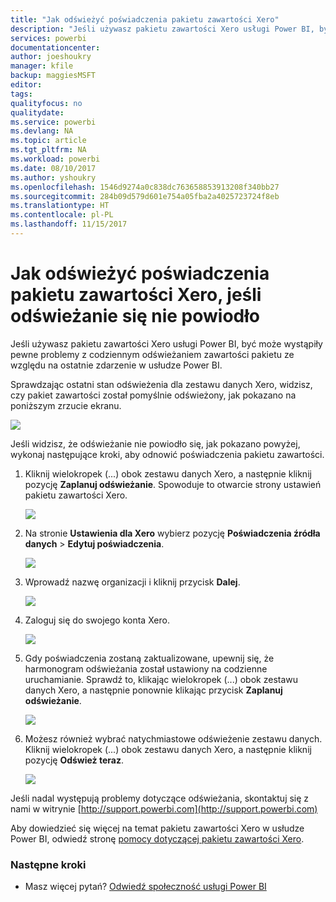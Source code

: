 ```yaml
---
title: "Jak odświeżyć poświadczenia pakietu zawartości Xero"
description: "Jeśli używasz pakietu zawartości Xero usługi Power BI, być może wystąpił problem z codziennym odświeżaniem zawartości pakietu ze względu na ostatnie zdarzenie w usłudze Power BI."
services: powerbi
documentationcenter: 
author: joeshoukry
manager: kfile
backup: maggiesMSFT
editor: 
tags: 
qualityfocus: no
qualitydate: 
ms.service: powerbi
ms.devlang: NA
ms.topic: article
ms.tgt_pltfrm: NA
ms.workload: powerbi
ms.date: 08/10/2017
ms.author: yshoukry
ms.openlocfilehash: 1546d9274a0c838dc763658853913208f340bb27
ms.sourcegitcommit: 284b09d579d601e754a05fba2a4025723724f8eb
ms.translationtype: HT
ms.contentlocale: pl-PL
ms.lasthandoff: 11/15/2017
---
```

# <a name="how-to-refresh-your-xero-content-pack-credentials-if-refresh-failed"></a>Jak odświeżyć poświadczenia pakietu zawartości Xero, jeśli odświeżanie się nie powiodło
Jeśli używasz pakietu zawartości Xero usługi Power BI, być może wystąpiły pewne problemy z codziennym odświeżaniem zawartości pakietu ze względu na ostatnie zdarzenie w usłudze Power BI.

Sprawdzając ostatni stan odświeżenia dla zestawu danych Xero, widzisz, czy pakiet zawartości został pomyślnie odświeżony, jak pokazano na poniższym zrzucie ekranu.

![](media/service-refresh-xero-credentials/powerbi-xero-refresh-failed.png)

Jeśli widzisz, że odświeżanie nie powiodło się, jak pokazano powyżej, wykonaj następujące kroki, aby odnowić poświadczenia pakietu zawartości.

1. Kliknij wielokropek (...) obok zestawu danych Xero, a następnie kliknij pozycję **Zaplanuj odświeżanie**. Spowoduje to otwarcie strony ustawień pakietu zawartości Xero.
   
    ![](media/service-refresh-xero-credentials/powerbi-xero-schedule-refresh.png)
2. Na stronie **Ustawienia dla Xero** wybierz pozycję **Poświadczenia źródła danych** > **Edytuj poświadczenia**.
   
    ![](media/service-refresh-xero-credentials/powerbi-xero-settings-page.png)
3. Wprowadź nazwę organizacji i kliknij przycisk **Dalej**.
   
    ![](media/service-refresh-xero-credentials/powerbi-xero-configure.png)
4. Zaloguj się do swojego konta Xero.
   
    ![](media/service-refresh-xero-credentials/powerbi-xero-welcome.png)
5. Gdy poświadczenia zostaną zaktualizowane, upewnij się, że harmonogram odświeżania został ustawiony na codzienne uruchamianie. Sprawdź to, klikając wielokropek (...) obok zestawu danych Xero, a następnie ponownie klikając przycisk **Zaplanuj odświeżanie**.
   
    ![](media/service-refresh-xero-credentials/powerbi-xero-refresh-schedule.png)
6. Możesz również wybrać natychmiastowe odświeżenie zestawu danych. Kliknij wielokropek (...) obok zestawu danych Xero, a następnie kliknij pozycję **Odśwież teraz**.
   
    ![](media/service-refresh-xero-credentials/powerbi-xero-refresh-now.png)

Jeśli nadal występują problemy dotyczące odświeżania, skontaktuj się z nami w witrynie [http://support.powerbi.com](http://support.powerbi.com) 

Aby dowiedzieć się więcej na temat pakietu zawartości Xero w usłudze Power BI, odwiedź stronę [pomocy dotyczącej pakietu zawartości Xero](service-connect-to-xero.md).

### <a name="next-steps"></a>Następne kroki
* Masz więcej pytań? [Odwiedź społeczność usługi Power BI](http://community.powerbi.com/)

